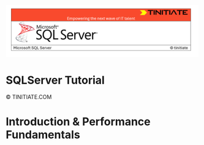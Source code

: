 ![SQLServer Tinitiate Image](sqlserver.png)

# SQLServer Tutorial

&copy; TINITIATE.COM

# Introduction & Performance Fundamentals
